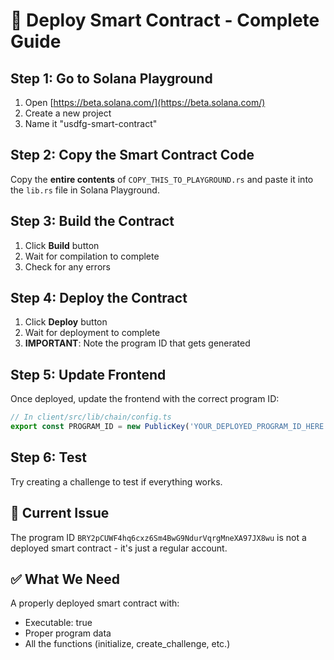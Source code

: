 # 🚀 Deploy Smart Contract - Complete Guide

## Step 1: Go to Solana Playground
1. Open [https://beta.solana.com/](https://beta.solana.com/)
2. Create a new project
3. Name it "usdfg-smart-contract"

## Step 2: Copy the Smart Contract Code
Copy the **entire contents** of `COPY_THIS_TO_PLAYGROUND.rs` and paste it into the `lib.rs` file in Solana Playground.

## Step 3: Build the Contract
1. Click **Build** button
2. Wait for compilation to complete
3. Check for any errors

## Step 4: Deploy the Contract
1. Click **Deploy** button
2. Wait for deployment to complete
3. **IMPORTANT**: Note the program ID that gets generated

## Step 5: Update Frontend
Once deployed, update the frontend with the correct program ID:

```typescript
// In client/src/lib/chain/config.ts
export const PROGRAM_ID = new PublicKey('YOUR_DEPLOYED_PROGRAM_ID_HERE');
```

## Step 6: Test
Try creating a challenge to test if everything works.

## 🔧 Current Issue
The program ID `BRY2pCUWF4hq6cxz6Sm4BwG9NdurVqrgMneXA97JX8wu` is not a deployed smart contract - it's just a regular account.

## ✅ What We Need
A properly deployed smart contract with:
- Executable: true
- Proper program data
- All the functions (initialize, create_challenge, etc.)